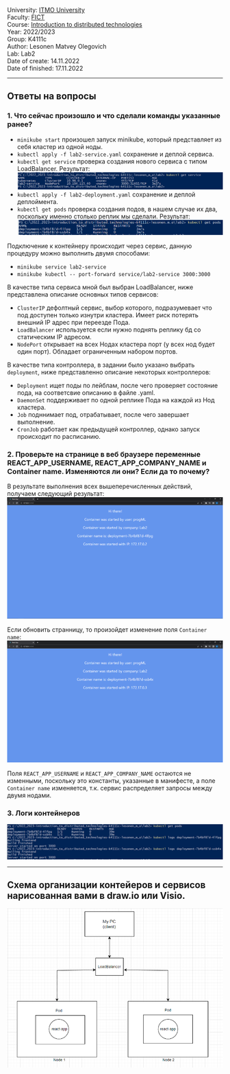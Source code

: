 University: [ITMO University](https://itmo.ru/ru/)    
Faculty: [FICT](https://fict.itmo.ru)    
Course: [Introduction to distributed technologies](https://github.com/itmo-ict-faculty/introduction-to-distributed-technologies)    
Year: 2022/2023    
Group: K4111c    
Author: Lesonen Matvey Olegovich    
Lab: Lab2    
Date of create: 14.11.2022    
Date of finished: 17.11.2022
___
## Ответы на вопросы
### 1. Что сейчас произошло и что сделали команды указанные ранее?
- `minikube start` произошел запуск minikube, который представляет из себя кластер из одной ноды.
- `kubectl apply -f lab2-service.yaml` сохранение и деплой сервиса.
- `kubectl get service` проверка создания нового сервиса с типом LoadBalancer. Результат:
![services](./result/services.png) 
- `kubectl apply -f lab2-deployment.yaml` сохранение и деплой деплоймента.
- `kubectl get pods` проверка создания подов, в нашем случае их два, поскольку именно столько реплик мы сделали. Результат:
![pods](./result/pods.png)

Подключение к контейнеру происходит через сервис, данную процедуру можно выполнить двумя способами:
- `minikube service lab2-service`
- `minikube kubectl -- port-forward service/lab2-service 3000:3000`

В качестве типа сервиса мной был выбран LoadBalancer, ниже представлена описание основных типов сервисов:

- `ClusterIP` дефолтный сервис, выбор которого, подразумевает что под доступен только изнутри кластера. Имеет риск потерять внешний IP адрес при переезде Пода.
- `LoadBalancer` используется если нужно поднять реплику бд со статическим IP адресом.
- `NodePort` открывает на всех Нодах кластера порт (у всех нод будет один порт). Обладает ограниченным набором портов.

В качестве типа контроллера, в задании было указано выбрать `deployment`, ниже представленно описание некоторых контроллеров:

- `Deployment` ищет поды по лейблам, после чего проверяет состояние пода, на соответсвие описанию в файле .yaml.
- `DaemonSet` поддерживает по одной реплике Пода на каждой из Нод кластера.
- `Job` подннимает под, отрабатывает, после чего завершает выполнение.
- `CronJob` работает как предыдущей контроллер, однако запуск происходит по расписанию. 


### 2. Проверьте на странице в веб браузере переменные REACT_APP_USERNAME, REACT_APP_COMPANY_NAME и Container name. Изменяются ли они? Если да то почему?

В результате выполнения всех вышеперечисленных действий, получаем следующий результат:
![result_1](./result/result_1.png)

Если обновить странницу, то произойдет изменение поля `Container name`:
![result_2](./result/result_2.png)

Поля `REACT_APP_USERNAME` и `REACT_APP_COMPANY_NAME` остаются не изменными, поскольку это константы, указанные в манифесте, а поле `Container name` изменяется, т.к. сервис распределяет запросы между двумя нодами.

### 3. Логи контейнеров

![logs](./result/logs.png)
___
## Схема организации контейеров и сервисов нарисованная вами в draw.io или Visio.
![shema](./result/shema.png)